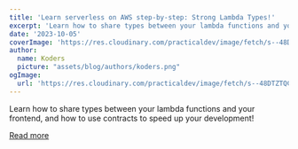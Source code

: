 ```yaml
---
title: 'Learn serverless on AWS step-by-step: Strong Lambda Types!'
excerpt: 'Learn how to share types between your lambda functions and your frontend, and how to use contracts to speed up your development!'
date: '2023-10-05'
coverImage: 'https://res.cloudinary.com/practicaldev/image/fetch/s--48DTZTQC--/c_imagga_scale,f_auto,fl_progressive,h_420,q_auto,w_1000/https://raw.githubusercontent.com/pchol22/kumo-articles/master/blog-posts/learn-serverless/contracts/assets/cover.png'
author:
  name: Koders
  picture: "assets/blog/authors/koders.png"
ogImage:
  url: 'https://res.cloudinary.com/practicaldev/image/fetch/s--48DTZTQC--/c_imagga_scale,f_auto,fl_progressive,h_420,q_auto,w_1000/https://raw.githubusercontent.com/pchol22/kumo-articles/master/blog-posts/learn-serverless/contracts/assets/cover.png'
---
```


Learn how to share types between your lambda functions and your frontend, and how to use contracts to speed up your development!

[Read more](https://dev.to/slsbytheodo/learn-serverless-on-aws-step-by-step-strong-types-213i)
